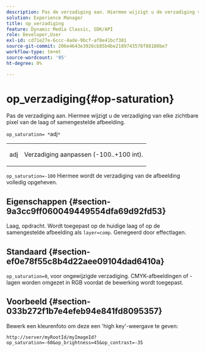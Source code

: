 ```yaml
---
description: Pas de verzadiging aan. Hiermee wijzigt u de verzadiging van elke zichtbare pixel van de laag of samengestelde afbeelding.
solution: Experience Manager
title: op_verzadiging
feature: Dynamic Media Classic, SDK/API
role: Developer,User
exl-id: cd71e27e-6ccc-4ade-9bcf-af8e41bcf381
source-git-commit: 206e4643e3926cb85b4be2189743578f88180be7
workflow-type: tm+mt
source-wordcount: '95'
ht-degree: 0%

---
```


# op_verzadiging{#op-saturation}

Pas de verzadiging aan. Hiermee wijzigt u de verzadiging van elke zichtbare pixel van de laag of samengestelde afbeelding.

`op_saturation= *`adj`*`

<table id="simpletable_5F118A28FE674B06A16F6F19C56B4594"> 
 <tr class="strow"> 
  <td class="stentry"> <p><span class="varname"> adj</span> </p> </td> 
  <td class="stentry"> <p>Verzadiging aanpassen (-100..+100 int). </p></td> 
 </tr> 
</table>

`op_saturation=-100` Hiermee wordt de verzadiging van de afbeelding volledig opgeheven.

## Eigenschappen {#section-9a3cc9ff060049449554dfa69d92fd53}

Laag, opdracht. Wordt toegepast op de huidige laag of op de samengestelde afbeelding als `layer=comp`. Genegeerd door effectlagen.

## Standaard {#section-ef0e78f55c8b4d22aee09104dad6410a}

`op_saturation=0`, voor ongewijzigde verzadiging. CMYK-afbeeldingen of -lagen worden omgezet in RGB voordat de bewerking wordt toegepast.

## Voorbeeld {#section-033b272f1b7e4efeb94e841fd8095357}

Bewerk een kleurenfoto om deze een &#39;high key&#39;-weergave te geven:

`http://server/myRootId/myImageId?op_saturation=-60&op_brightness=45&op_contrast=-35`
